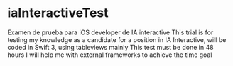 # iaInteractiveTest
Examen de prueba para iOS developer de IA interactive
This trial is for testing my knowledge as a candidate for a position in IA Interactive, will be coded in Swift 3, using tableviews mainly
This test must be done in 48 hours
I will help me with external frameworks to achieve the time goal
